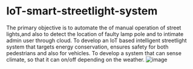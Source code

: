 # IoT-smart-streetlight-system
The primary objective is to automate the of manual operation of street lights,and also to detect the location of faulty lamp pole and to intimate admin user through cloud.
To develop an IoT based intelligent streetlight system that targets energy conservation, ensures safety for both pedestrians and also for vehicles.
To develop a system that can sense climate, so that it can on/off depending on the weather.
![image](https://github.com/Ajay8384/IoT-smart-streetlight-system/assets/98653113/eb75f810-c06a-437b-9f10-48a9bde9995a)
